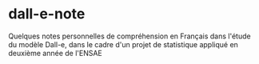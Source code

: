 # dall-e-note

Quelques notes personnelles de compréhension en Français dans l'étude du modèle Dall-e, dans le cadre d'un projet de statistique appliqué en deuxième année de l'ENSAE